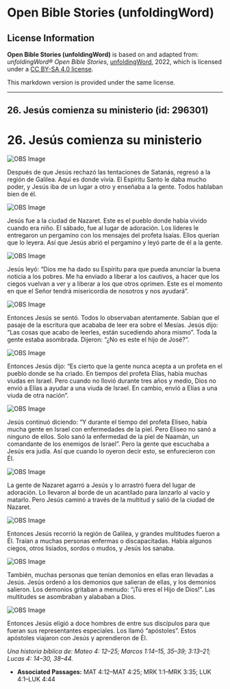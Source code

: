 # Open Bible Stories (unfoldingWord)

## License Information

**Open Bible Stories (unfoldingWord)** is based on and adapted from: _unfoldingWord® Open Bible Stories_, [unfoldingWord](https://unfoldingword.org/utw), 2022, which is licensed under a [CC BY-SA 4.0 license](https://creativecommons.org/licenses/by-sa/4.0/legalcode.en).

This markdown version is provided under the same license.



--------------------------------

## 26. Jesús comienza su ministerio (id: 296301)

26\. Jesús comienza su ministerio
=================================

![OBS Image](https://cdn.door43.org/obs/jpg/360px/obs-en-26-01.jpg)

Después de que Jesús rechazó las tentaciones de Satanás, regresó a la región de Galilea. Aquí es donde vivía. El Espíritu Santo le daba mucho poder, y Jesús iba de un lugar a otro y enseñaba a la gente. Todos hablaban bien de él.

![OBS Image](https://cdn.door43.org/obs/jpg/360px/obs-en-26-02.jpg)

Jesús fue a la ciudad de Nazaret. Este es el pueblo donde había vivido cuando era niño. El sábado, fue al lugar de adoración. Los líderes le entregaron un pergamino con los mensajes del profeta Isaías. Ellos querían que lo leyera. Así que Jesús abrió el pergamino y leyó parte de él a la gente.

![OBS Image](https://cdn.door43.org/obs/jpg/360px/obs-en-26-03.jpg)

Jesús leyó: “Dios me ha dado su Espíritu para que pueda anunciar la buena noticia a los pobres. Me ha enviado a liberar a los cautivos, a hacer que los ciegos vuelvan a ver y a liberar a los que otros oprimen. Este es el momento en que el Señor tendrá misericordia de nosotros y nos ayudará”.

![OBS Image](https://cdn.door43.org/obs/jpg/360px/obs-en-26-04.jpg)

Entonces Jesús se sentó. Todos lo observaban atentamente. Sabían que el pasaje de la escritura que acababa de leer era sobre el Mesías. Jesús dijo: “Las cosas que acabo de leerles, están sucediendo ahora mismo”. Toda la gente estaba asombrada. Dijeron: “¿No es este el hijo de José?”.

![OBS Image](https://cdn.door43.org/obs/jpg/360px/obs-en-26-05.jpg)

Entonces Jesús dijo: “Es cierto que la gente nunca acepta a un profeta en el pueblo donde se ha criado. En tiempos del profeta Elías, había muchas viudas en Israel. Pero cuando no llovió durante tres años y medio, Dios no envió a Elías a ayudar a una viuda de Israel. En cambio, envió a Elías a una viuda de otra nación”.

![OBS Image](https://cdn.door43.org/obs/jpg/360px/obs-en-26-06.jpg)

Jesús continuó diciendo: “Y durante el tiempo del profeta Eliseo, había mucha gente en Israel con enfermedades de la piel. Pero Eliseo no sanó a ninguno de ellos. Solo sanó la enfermedad de la piel de Naamán, un comandante de los enemigos de Israel”. Pero la gente que escuchaba a Jesús era judía. Así que cuando lo oyeron decir esto, se enfurecieron con Él.

![OBS Image](https://cdn.door43.org/obs/jpg/360px/obs-en-26-07.jpg)

La gente de Nazaret agarró a Jesús y lo arrastró fuera del lugar de adoración. Lo llevaron al borde de un acantilado para lanzarlo al vacío y matarlo. Pero Jesús caminó a través de la multitud y salió de la ciudad de Nazaret.

![OBS Image](https://cdn.door43.org/obs/jpg/360px/obs-en-26-08.jpg)

Entonces Jesús recorrió la región de Galilea, y grandes multitudes fueron a Él. Traían a muchas personas enfermas o discapacitadas. Había algunos ciegos, otros lisiados, sordos o mudos, y Jesús los sanaba.

![OBS Image](https://cdn.door43.org/obs/jpg/360px/obs-en-26-09.jpg)

También, muchas personas que tenían demonios en ellas eran llevadas a Jesús. Jesús ordenó a los demonios que salieran de ellas, y los demonios salieron. Los demonios gritaban a menudo: “¡Tú eres el Hijo de Dios!”. Las multitudes se asombraban y alababan a Dios.

![OBS Image](https://cdn.door43.org/obs/jpg/360px/obs-en-26-10.jpg)

Entonces Jesús eligió a doce hombres de entre sus discípulos para que fueran sus representantes especiales. Los llamó “apóstoles”. Estos apóstoles viajaron con Jesús y aprendieron de Él.

*Una historia bíblica de: Mateo 4: 12–25; Marcos 1:14–15, 35–39; 3:13–21; Lucas 4: 14–30, 38–44\.*

* **Associated Passages:** MAT 4:12–MAT 4:25; MRK 1:1–MRK 3:35; LUK 4:1–LUK 4:44

